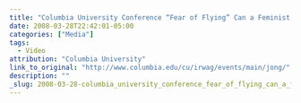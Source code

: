 ```yaml
---
title: "Columbia University Conference “Fear of Flying” Can a Feminist Classic Be an American Classic?"
date: 2008-03-28T22:42:01-05:00
categories: ["Media"]
tags:
  - Video
attribution: "Columbia University"
link_to_original: "http://www.columbia.edu/cu/irwag/events/main/jong/"
description: ""
_slug: 2008-03-28-columbia_university_conference_fear_of_flying_can_a_feminist_classic_be_an
---
```

<object width="425" height="355"><param name="movie" value="http://www.youtube.com/v/0e8ot2c922g&amp;hl=en"><param name="wmode" value="transparent"><embed src="http://www.youtube.com/v/0e8ot2c922g&amp;hl=en" type="application/x-shockwave-flash" wmode="transparent" width="425" height="355"></object>
